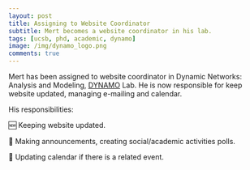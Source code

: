 ```yaml
---
layout: post
title: Assigning to Website Coordinator
subtitle: Mert becomes a website coordinator in his lab.
tags: [ucsb, phd, academic, dynamo]
image: /img/dynamo_logo.png
comments: true
---
```


Mert has been assigned to website coordinator in Dynamic Networks: Analysis and Modeling, [DYNAMO](https://dynamo.cs.ucsb.edu/) Lab. He is now responsible for keep website updated, managing e-mailing and calendar.

His responsibilities:

🆕 Keeping website updated.

📢 Making announcements, creating social/academic activities polls.

📅 Updating calendar if there is a related event.
